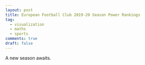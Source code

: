 ```yaml
---
layout: post
title: European Football Club 2019-20 Season Power Rankings
tag:
  - visualization
  - maths
  - sports
comments: true
draft: false
---
```


A new season awaits.

<object type="image/svg+xml" data="https://shawenyao.github.io/Who-is-number-1/output/footbal_2019-2020/European_Football_Club_2019-2020_Season_Power_Rankings.svg" style="width:100%;height:100%;"></object>
